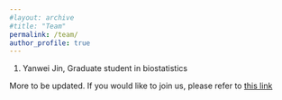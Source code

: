 ```yaml
---
#layout: archive
#title: "Team"
permalink: /team/
author_profile: true
---
```


1. Yanwei Jin, Graduate student in biostatistics

More to be updated.
If you would like to join us, please refer to [this link](https://fengx13.github.io/join%20us/)
